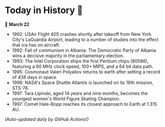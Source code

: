 # Today in History 📅

📅 **March 22**

- 1992: USAir Flight 405 crashes shortly after takeoff from New York City's LaGuardia Airport, leading to a number of studies into the effect that ice has on aircraft.
- 1992: Fall of communism in Albania: The Democratic Party of Albania wins a decisive majority in the parliamentary election.
- 1993: The Intel Corporation ships the first Pentium chips (80586), featuring a 60 MHz clock speed, 100+ MIPS, and a 64 bit data path.
- 1995: Cosmonaut Valeri Polyakov returns to earth after setting a record of 438 days in space.
- 1996: NASA's Space Shuttle Atlantis is launched on its 16th mission, STS-76.
- 1997: Tara Lipinski, aged 14 years and nine months, becomes the youngest women's World Figure Skating Champion.
- 1997: Comet Hale-Bopp reaches its closest approach to Earth at 1.315 AU.

*(Auto-updated daily by GitHub Actions!)*
